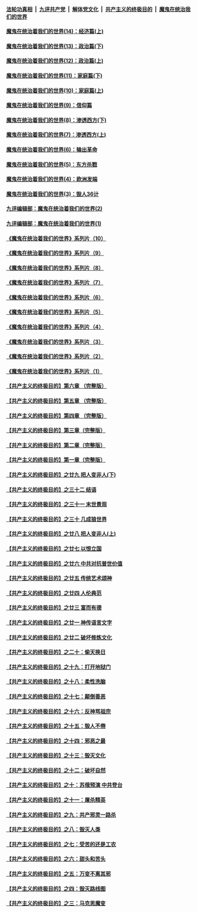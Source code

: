 ####  [法轮功真相](../../../../basic/blob/master/README.md?t=10061103) &nbsp;|&nbsp; [九评共产党](../../../../9ping.md/blob/master/README.md?t=10061103) &nbsp;|&nbsp; [解体党文化](../../../../jtdwh.md/blob/master/README.md?t=10061103)  &nbsp;|&nbsp; [共产主义的终极目的](../../../../gczydzjmd.md/blob/master/README.md?t=10061103) &nbsp;|&nbsp; [魔鬼在统治我们的世界](../../../../mgztzwmdsj.md/blob/master/README.md?t=10061103) 

#### [魔鬼在统治着我们的世界(14)：经济篇(上)](../pages/nsc422/n10457370.md?t=10061103) 

#### [魔鬼在统治着我们的世界(13)：政治篇(下)](../pages/nsc422/n10448270.md?t=10061103) 

#### [魔鬼在统治着我们的世界(12)：政治篇(上)](../pages/nsc422/n10444576.md?t=10061103) 

#### [魔鬼在统治着我们的世界(11)：家庭篇(下)](../pages/nsc422/n10440961.md?t=10061103) 

#### [魔鬼在统治着我们的世界(10)：家庭篇(上)](../pages/nsc422/n10435448.md?t=10061103) 

#### [魔鬼在统治着我们的世界(9)：信仰篇](../pages/nsc422/n10432159.md?t=10061103) 

#### [魔鬼在统治着我们的世界(8)：渗透西方(下)](../pages/nsc422/n10429603.md?t=10061103) 

#### [魔鬼在统治着我们的世界(7)：渗透西方(上)](../pages/nsc422/n10426013.md?t=10061103) 

#### [魔鬼在统治着我们的世界(6)：输出革命](../pages/nsc422/n10421536.md?t=10061103) 

#### [魔鬼在统治着我们的世界(5)：东方杀戮](../pages/nsc422/n10417707.md?t=10061103) 

#### [魔鬼在统治着我们的世界(4)：欧洲发端](../pages/nsc422/n10414890.md?t=10061103) 

#### [魔鬼在统治着我们的世界(3)：毁人36计](../pages/nsc422/n10411583.md?t=10061103) 

#### [九评编辑部：魔鬼在统治着我们的世界(2)](../pages/nsc422/n10410036.md?t=10061103) 

#### [九评编辑部：魔鬼在统治着我们的世界(1)](../pages/nsc422/n10406825.md?t=10061103) 

#### [《魔鬼在统治着我们的世界》系列片（10）](../pages/nsc422/n12292670.md?t=10061103) 

#### [《魔鬼在统治着我们的世界》系列片（9）](../pages/nsc422/n12290859.md?t=10061103) 

#### [《魔鬼在统治着我们的世界》系列片（8）](../pages/nsc422/n12287445.md?t=10061103) 

#### [《魔鬼在统治着我们的世界》系列片（7）](../pages/nsc422/n12283425.md?t=10061103) 

#### [《魔鬼在统治着我们的世界》系列片（6）](../pages/nsc422/n12282314.md?t=10061103) 

#### [《魔鬼在统治着我们的世界》系列片（5）](../pages/nsc422/n12281419.md?t=10061103) 

#### [《魔鬼在统治着我们的世界》系列片（4）](../pages/nsc422/n12274024.md?t=10061103) 

#### [《魔鬼在统治着我们的世界》系列片（3）](../pages/nsc422/n12271322.md?t=10061103) 

#### [《魔鬼在统治着我们的世界》系列片（2）](../pages/nsc422/n12269049.md?t=10061103) 

#### [《魔鬼在统治着我们的世界》系列片（1）](../pages/nsc422/n12267575.md?t=10061103) 

#### [【共产主义的终极目的】第六章 （完整版）](../pages/nsc422/n11428913.md?t=10061103) 

#### [【共产主义的终极目的】第五章 （完整版）](../pages/nsc422/n11428912.md?t=10061103) 

#### [【共产主义的终极目的】第四章 （完整版）](../pages/nsc422/n11428907.md?t=10061103) 

#### [【共产主义的终极目的】第三章（完整版）](../pages/nsc422/n11428848.md?t=10061103) 

#### [【共产主义的终极目的】第二章（完整版）](../pages/nsc422/n11428831.md?t=10061103) 

#### [【共产主义的终极目的】第一章（完整版）](../pages/nsc422/n11417651.md?t=10061103) 

#### [【共产主义的终极目的】之廿九 把人变非人(下)](../pages/nsc422/n11344140.md?t=10061103) 

#### [【共产主义的终极目的】之三十二 结语](../pages/nsc422/n11360535.md?t=10061103) 

#### [【共产主义的终极目的】之三十一 末世景观](../pages/nsc422/n11351129.md?t=10061103) 

#### [【共产主义的终极目的】之三十 几成狼世界](../pages/nsc422/n11348280.md?t=10061103) 

#### [【共产主义的终极目的】之廿八 把人变非人(上)](../pages/nsc422/n11340492.md?t=10061103) 

#### [【共产主义的终极目的】之廿七 以恨立国](../pages/nsc422/n11336944.md?t=10061103) 

#### [【共产主义的终极目的】之廿六 中共对抗普世价值](../pages/nsc422/n11324785.md?t=10061103) 

#### [【共产主义的终极目的】之廿五 传统艺术颂神](../pages/nsc422/n11296396.md?t=10061103) 

#### [【共产主义的终极目的】之廿四 人伦典范](../pages/nsc422/n11296397.md?t=10061103) 

#### [【共产主义的终极目的】之廿三 富而有德](../pages/nsc422/n11283598.md?t=10061103) 

#### [【共产主义的终极目的】之廿一 神传语言文字](../pages/nsc422/n11263265.md?t=10061103) 

#### [【共产主义的终极目的】之廿二 破坏修炼文化](../pages/nsc422/n11245728.md?t=10061103) 

#### [【共产主义的终极目的】之二十：偷天换日](../pages/nsc422/n11238846.md?t=10061103) 

#### [【共产主义的终极目的】之十九：打开地狱门](../pages/nsc422/n11206376.md?t=10061103) 

#### [【共产主义的终极目的】之十八：柔性洗脑](../pages/nsc422/n11199994.md?t=10061103) 

#### [【共产主义的终极目的】之十七：颠倒善恶](../pages/nsc422/n11179782.md?t=10061103) 

#### [【共产主义的终极目的】之十六：反神骂祖宗](../pages/nsc422/n11166798.md?t=10061103) 

#### [【共产主义的终极目的】之十五：毁人不倦](../pages/nsc422/n11166792.md?t=10061103) 

#### [【共产主义的终极目的】之十四：邪恶之最](../pages/nsc422/n11150249.md?t=10061103) 

#### [【共产主义的终极目的】之十三：毁灭文化](../pages/nsc422/n11135227.md?t=10061103) 

#### [【共产主义的终极目的】之十二：破坏自然](../pages/nsc422/n11135214.md?t=10061103) 

#### [【共产主义的终极目的】之十：苏俄预演 中共登台](../pages/nsc422/n11118424.md?t=10061103) 

#### [【共产主义的终极目的】之十一：屠杀精英](../pages/nsc422/n11118442.md?t=10061103) 

#### [【共产主义的终极目的】之九：共产邪灵一路杀](../pages/nsc422/n11114139.md?t=10061103) 

#### [【共产主义的终极目的】之八：毁灭人类](../pages/nsc422/n11108503.md?t=10061103) 

#### [【共产主义的终极目的】之七：受苦的还是工农](../pages/nsc422/n11101809.md?t=10061103) 

#### [【共产主义的终极目的】之六：甜头和苦头](../pages/nsc422/n11096971.md?t=10061103) 

#### [【共产主义的终极目的】之五：万变不离其邪](../pages/nsc422/n11091285.md?t=10061103) 

#### [【共产主义的终极目的】之四：毁灭路线图](../pages/nsc422/n11086284.md?t=10061103) 

#### [【共产主义的终极目的】之三：马克思魔变](../pages/nsc422/n11061941.md?t=10061103) 

